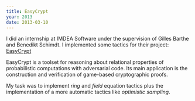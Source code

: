 ```yaml
---
title: EasyCrypt
year: 2013
date: 2013-03-10
---
```


I did an internship at IMDEA Software under the supervision of Gilles Barthe and Benedikt Schimdt.
I implemented some tactics for their project: [EasyCrypt](https://github.com/EasyCrypt/easycrypt)

EasyCrypt is a toolset for reasoning about relational properties of
probabilistic computations with adversarial code. Its main application is the
construction and verification of game-based cryptographic proofs.

My task was to implement *ring* and *field* equation tactics plus the
implementation of a more automatic tactics like *optimistic sampling*.
